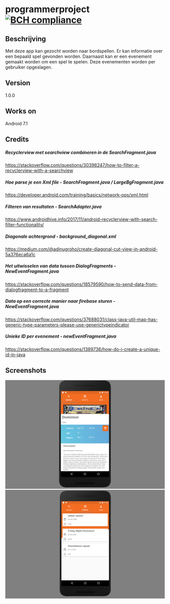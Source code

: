 # programmerproject [![BCH compliance](https://bettercodehub.com/edge/badge/Wohesi/programmeerproject?branch=master)](https://bettercodehub.com/)

## Beschrijving
Met deze app kan gezocht worden naar bordspellen. Er kan informatie over een bepaald spel gevonden worden. Daarnaast kan er een evenement gemaakt worden om een spel te spelen. Deze evenementen worden per gebruiker opgeslagen.

## Version
1.0.0

## Works on
Android 7.1

## Credits
##### Recyclerview met searchview combineren in de SearchFragment.java
https://stackoverflow.com/questions/30398247/how-to-filter-a-recyclerview-with-a-searchview 
##### Hoe parse je een Xml file - SearchFragment.java / LargeBgFragment.java
https://developer.android.com/training/basics/network-ops/xml.html
##### Filteren van resultaten - SearchAdapter.java
https://www.androidhive.info/2017/11/android-recyclerview-with-search-filter-functionality/
##### Diagonale achtergrond - background_diagonal.xml
https://medium.com/@adinugroho/create-diagonal-cut-view-in-android-5a376eca6a1c
##### Het uitwisselen van data tussen DialogFragments - NewEventFragment.java
https://stackoverflow.com/questions/18579590/how-to-send-data-from-dialogfragment-to-a-fragment
##### Data op een correcte manier naar firebase sturen - NewEventFragment.java
https://stackoverflow.com/questions/37688031/class-java-util-map-has-generic-type-parameters-please-use-generictypeindicator
##### Unieke ID per evenement - newEventFragment.java
https://stackoverflow.com/questions/1389736/how-do-i-create-a-unique-id-in-java

## Screenshots
![sc1](https://github.com/Wohesi/programmeerproject/blob/master/doc/final%20screenshots/largebgfragment.png)
![sc2](https://github.com/Wohesi/programmeerproject/blob/master/doc/final%20screenshots/eventsfragment.png)
